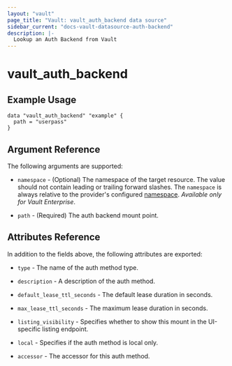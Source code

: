 ```yaml
---
layout: "vault"
page_title: "Vault: vault_auth_backend data source"
sidebar_current: "docs-vault-datasource-auth-backend"
description: |-
  Lookup an Auth Backend from Vault
---
```


# vault\_auth\_backend

## Example Usage

```hcl
data "vault_auth_backend" "example" {
  path = "userpass"
}
```

## Argument Reference

The following arguments are supported:

* `namespace` - (Optional) The namespace of the target resource.
  The value should not contain leading or trailing forward slashes.
  The `namespace` is always relative to the provider's configured [namespace](/docs/providers/vault#namespace).
  *Available only for Vault Enterprise*.

* `path` - (Required) The auth backend mount point.

## Attributes Reference

In addition to the fields above, the following attributes are exported:

* `type` - The name of the auth method type.

* `description` - A description of the auth method.

* `default_lease_ttl_seconds` - The default lease duration in seconds.

* `max_lease_ttl_seconds` - The maximum lease duration in seconds.

* `listing_visibility` - Specifies whether to show this mount in the UI-specific listing endpoint.

* `local` - Specifies if the auth method is local only.

* `accessor` - The accessor for this auth method.
